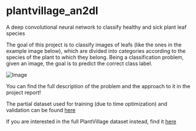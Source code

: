 # plantvillage_an2dl
A deep convolutional neural network to classify healthy and sick plant leaf species

The goal of this project is to classify images of leafs (like the ones in the example image below), which are divided into categories according to the species of the plant to which they belong. Being a classification problem, given an image, the goal is to predict the correct class label.

![Image](https://i.ibb.co/0DD5qNm/Schermata-2021-12-02-alle-14-58-30.png)

You can find the full description of the problem and the approach to it in the project report! 

The partial dataset used for training (due to time optimization) and validation can be found [here](https://drive.google.com/u/0/uc?id=11iZ3AZ1OrUU4TimBlFVneV0e7-_HrWgu&export=download)

If you are interested in the full PlantVillage dataset instead, find it [here](https://paperswithcode.com/dataset/plantvillage)

